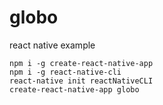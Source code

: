 # globo
react native example

```
npm i -g create-react-native-app
npm i -g react-native-cli
react-native init reactNativeCLI
create-react-native-app globo
```
